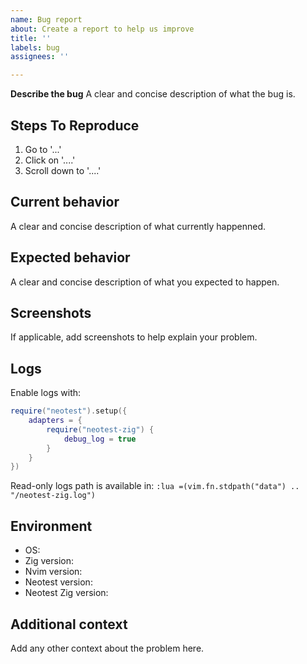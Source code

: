 ```yaml
---
name: Bug report
about: Create a report to help us improve
title: ''
labels: bug
assignees: ''

---
```


**Describe the bug**
A clear and concise description of what the bug is.

## **Steps To Reproduce**
1. Go to '...'
2. Click on '....'
3. Scroll down to '....'

## **Current behavior**
A clear and concise description of what currently happenned.

## **Expected behavior**
A clear and concise description of what you expected to happen.

## **Screenshots**
If applicable, add screenshots to help explain your problem.

## **Logs**
Enable logs with:
```lua
require("neotest").setup({
	adapters = {
		require("neotest-zig") {
			debug_log = true
		}
	}
})
```
Read-only logs path is available in:
`:lua =(vim.fn.stdpath("data") .. "/neotest-zig.log")`

## **Environment**
 - OS: 
 - Zig version:
 - Nvim version:
 - Neotest version:
 - Neotest Zig version:

## **Additional context**
Add any other context about the problem here.
